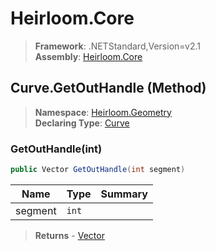 # Heirloom.Core

> **Framework**: .NETStandard,Version=v2.1  
> **Assembly**: [Heirloom.Core][0]

## Curve.GetOutHandle (Method)

> **Namespace**: [Heirloom.Geometry][0]  
> **Declaring Type**: [Curve][1]

### GetOutHandle(int)

```cs
public Vector GetOutHandle(int segment)
```

| Name    | Type  | Summary |
|---------|-------|---------|
| segment | `int` |         |

> **Returns** - [Vector][2]

[0]: ../../../Heirloom.Core.md
[1]: ../Curve.md
[2]: ../../Heirloom/Vector.md
